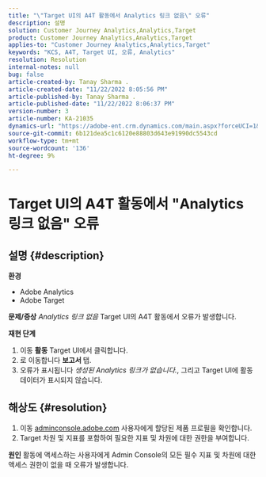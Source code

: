 ```yaml
---
title: "\"Target UI의 A4T 활동에서 Analytics 링크 없음\" 오류"
description: 설명
solution: Customer Journey Analytics,Analytics,Target
product: Customer Journey Analytics,Analytics,Target
applies-to: "Customer Journey Analytics,Analytics,Target"
keywords: "KCS, A4T, Target UI, 오류, Analytics"
resolution: Resolution
internal-notes: null
bug: false
article-created-by: Tanay Sharma .
article-created-date: "11/22/2022 8:05:56 PM"
article-published-by: Tanay Sharma .
article-published-date: "11/22/2022 8:06:37 PM"
version-number: 3
article-number: KA-21035
dynamics-url: "https://adobe-ent.crm.dynamics.com/main.aspx?forceUCI=1&pagetype=entityrecord&etn=knowledgearticle&id=d5858012-a16a-ed11-9561-6045bd006a22"
source-git-commit: 6b121dea5c1c6120e88803d643e91990dc5543cd
workflow-type: tm+mt
source-wordcount: '136'
ht-degree: 9%

---
```


# Target UI의 A4T 활동에서 &quot;Analytics 링크 없음&quot; 오류

## 설명 {#description}

<b>환경</b>
- Adobe Analytics
- Adobe Target



<b>문제/증상</b>
*Analytics 링크 없음* Target UI의 A4T 활동에서 오류가 발생합니다.



<b>재현 단계</b>

1. 이동 <b>활동</b> Target UI에서 클릭합니다.
2. 로 이동합니다 <b>보고서 </b>탭.
3. 오류가 표시됩니다 *생성된 Analytics 링크가 없습니다.*, 그리고 Target UI에 활동 데이터가 표시되지 않습니다.



## 해상도 {#resolution}


1. 이동 [adminconsole.adobe.com](https://adminconsole.adobe.com/) 사용자에게 할당된 제품 프로필을 확인합니다.
2. Target 차원 및 지표를 포함하여 필요한 지표 및 차원에 대한 권한을 부여합니다.



<b>원인</b>
활동에 액세스하는 사용자에게 Admin Console의 모든 필수 지표 및 차원에 대한 액세스 권한이 없을 때 오류가 발생합니다.

